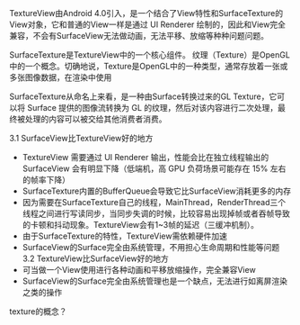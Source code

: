TextureView由Android 4.0引入，是一个结合了View特性和SurfaceTexture的View对象，它和普通的View一样是通过 UI Renderer 绘制的，因此和View完全兼容，不会有SurfaceView无法做动画，无法平移、放缩等种种问题问题。

SurfaceTexture是TextureView中的一个核心组件。
纹理（Texture）是OpenGL中的一个概念。切确地说，Texture是OpenGL中的一种类型，通常存放着一张或多张图像数据，在渲染中使用

SurfaceTexture从命名上来看，是一种由Surface转换过来的GL Texture，它可以将 Surface 提供的图像流转换为 GL 的纹理，然后对该内容进行二次处理，最终被处理的内容可以被交给其他消费者消费。

3.1 SurfaceView比TextureView好的地方
- TextureView 需要通过 UI Renderer 输出，性能会比在独立线程输出的SurfaceView 会有明显下降（低端机，高 GPU 负荷场景可能存在 15% 左右的帧率下降）
- SurfaceTexture内置的BufferQueue会导致它比SurfaceView消耗更多的内存
- 因为需要在SurfaceTexture自己的线程，MainThread，RenderThread三个线程之间进行写读同步，当同步失调的时候，比较容易出现掉帧或者吞帧导致的卡顿和抖动现象。TextureView会有1~3帧的延迟（三缓冲机制）。
- 由于SurfaceTexture的特性，TextureView需依赖硬件加速
- SurfaceView的Surface完全由系统管理，不用担心生命周期和性能等问题
3.2 TextureView比SurfaceView好的地方
- 可当做一个View使用进行各种动画和平移放缩操作，完全兼容View
- SurfaceView的Surface完全由系统管理也是一个缺点，无法进行如离屏渲染之类的操作

texture的概念？